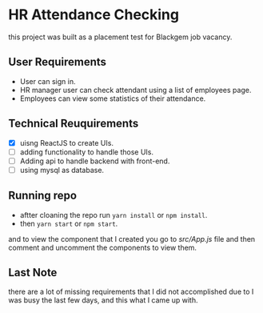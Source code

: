 # HR Attendance Checking

this project was built as a placement test for Blackgem job vacancy.

## User Requirements

- User can sign in.
- HR manager user can check attendant using a list of employees page.
- Employees can view some statistics of their attendance.

## Technical Reuquirements

- [x] uisng ReactJS to create UIs.
- [ ] adding functionality to handle those UIs.
- [ ] Adding api to handle backend with front-end.
- [ ] using mysql as database.

## Running repo
- aftter cloaning the repo run `yarn install` or `npm install`.
- then `yarn start` or `npm start`.

and to view the component that I created you go to _src/App.js_ file and then comment and uncomment the components to view them.

## Last Note

there are a lot of missing requirements that I did not accomplished due to I was busy the last few days, and this what I came up with.

